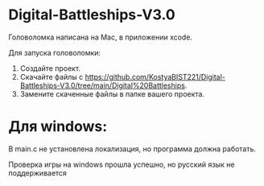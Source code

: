 # Digital-Battleships-V3.0
Головоломка написана на Mac, в приложении xcode.

Для запуска головоломки:
1) Создайте проект.
2) Скачайте файлы с https://github.com/KostyaBIST221/Digital-Battleships-V3.0/tree/main/Digital%20Battleships.
3) Замените скаченные файлы в папке вашего проекта.
# Для windows:
В main.c не установлена локализация, но программа должна работать.

Проверка игры на windows прошла успешно, но русский язык не поддерживается

